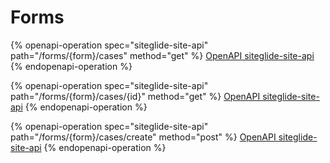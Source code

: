 # Forms



{% openapi-operation spec="siteglide-site-api" path="/forms/{form}/cases" method="get" %}
[OpenAPI siteglide-site-api](https://api.siteglide.co.uk/docs-spec.json)
{% endopenapi-operation %}

{% openapi-operation spec="siteglide-site-api" path="/forms/{form}/cases/{id}" method="get" %}
[OpenAPI siteglide-site-api](https://api.siteglide.co.uk/docs-spec.json)
{% endopenapi-operation %}

{% openapi-operation spec="siteglide-site-api" path="/forms/{form}/cases/create" method="post" %}
[OpenAPI siteglide-site-api](https://api.siteglide.co.uk/docs-spec.json)
{% endopenapi-operation %}

